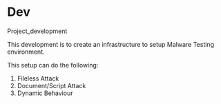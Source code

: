 # Dev
Project_development

This development is to create an infrastructure to setup Malware Testing environment.

This setup can do the following:
1) Fileless Attack
2) Document/Script Attack
3) Dynamic Behaviour
